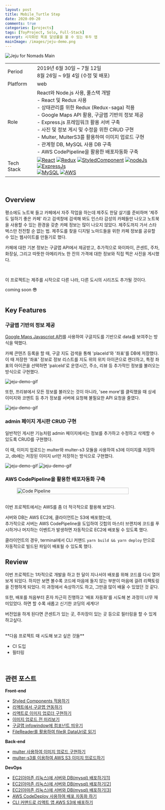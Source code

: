 ```yaml
---
layout: post
title: Mobile_Turtle Step
date: 2020-09-20
comments: true
categories: [projects]
tags: [ToyProject, Solo, Full-Stack]
excerpt: 시각화된 목표 달성률을 볼 수 있는 투두 앱
mainImage: /images/jeju-demo.png
---
```


![Jeju for Nomads Main](/images/jeju_for_nomad_theme.png "Jeju for Nomads Main")

<div class='innerBoxOutlined'>
<table class='project_detail'>
  <tr class='project_detail row'>
    <td class='project_detail title'>Period</td>
    <td class='project_detail content'>2019년 6월 30일 ~ 7월 12일<br>8월 26일 ~ 9월 4일 (수정 및 배포)</td>
  </tr>
  <tr class='project_detail row'>
    <td class='project_detail title'>Platform</td>
    <td class='project_detail content'>web</td>
  </tr>
  <tr class='project_detail row'>
    <td class='project_detail title'>Role</td>
    <td class='project_detail content'> React와 Node.js 사용, 풀스택 개발
    <br>- React 및 Redux 사용<br>
- 상태관리를 위한 Redux (Redux-saga) 적용<br>
- Google Maps API 활용, 구글맵 기반의 정보 제공<br>
- Express.js 프레임워크 활용 서버 구축<br>
- 사진 및 정보 게시 및 수정을 위한 CRUD 구현<br>
- Multer, MulterS3를 활용하여 이미지 업로드 구현<br>
- 관계형 DB, MySQL 사용 DB 구축<br>
- AWS CodePipeline을 활용한 배포자동화 구축<br>
</td>
  </tr>
  <tr class='project_detail row'>
    <td class='project_detail title'>Tech Stack</td>
    <td class='project_detail content'>
    <a href='https://facebook.github.io/react/' target='_blank'>
    <img  class='stack_logo' src="/images/stack_logo_rn.png" alt="React" /></a>
    <a href='https://redux.js.org/' target='_blank'>
    <img class='stack_logo' src="/images/stack_logo_redux.png" alt="Redux" /></a>
    <a href='https://www.styled-components.com/' target='_blank'>
    <img class='stack_logo' src="/images/stack_logo_styledComp.png" alt="StyledComponent" /></a>
    <a href='https://nodejs.org/en/' target='_blank'>
    <img class='stack_logo' src="/images/stack_logo_node.png" alt="nodeJs" /></a>
    <a href='https://expressjs.com/' target='_blank'>
    <img class='stack_logo' src="/images/stack_logo_express.png" alt="ExpressJs"/></a><br>
    <a href='https://www.mysql.com/' target='_blank'>
    <img class='stack_logo' src="/images/stack_logo_mysql.png" alt="MySQL"/></a>
    <a href='https://aws.amazon.com/' target='_blank'>
    <img class='stack_logo' src="/images/stack_logo_aws.png" alt="AWS"/></a>
</td>
  </tr>
</table>
</div><br>

## Overview

평소에도 노트북 들고 카페에서 자주 작업을 하는데 제주도 한달 살기를 준비하며 '제주도 일하기 좋은 카페' 라고 검색창에 검색해 봐도 인스타 감성의 카페들만 나오고 노트북을 사용할 수 있는 환경을 갖춘 카페 정보는 많이 나오지 않았다. 제주도까지 가서 스타벅스만 전전할 순 없는 법. 제주도를 찾을 디지털 노마드들을 위한 카페 정보를 공유할 수 있는 웹사이트를 만들기로 했다.

카페에 대한 기본 정보는 구글맵 API에서 제공받고, 추가적으로 와이파이, 콘센트, 주차, 화장실, 그리고 따뜻한 아메리카노 한 잔의 가격에 대한 정보와 직접 찍은 사진을 게시했다.

<br>

이 프로젝트는 제주를 시작으로 다른 나라, 다른 도시의 시리즈도 추가될 것이다.

coming soon 😎<br><br>

## Key Features

### 구글맵 기반의 정보 제공

[Google Maps Javascript API](https://developers.google.com/maps/documentation/javascript/tutorial)를 사용하여 구글지도를 기반으로 data를 보여주는 방식을 택했다.

카페 콘텐츠 등록을 할 때, 구글 지도 검색을 통해 'placeId'와 '좌표'를 DB에 저장했다. 이 때 저장한 '좌표' 정보로 정보 리스트를 지도 위의 위치 아이콘으로 렌더하고, 특정 좌표의 아이콘을 선택하면 'palceId'로 운영시간, 주소, 리뷰 등 추가적인 정보를 불러오는 방식으로 구현했다.

<img class='simulImg' src="/images/jeju-demo-gif2.gif" alt="jeju-demo-gif"  /><br>

또한, 프리뷰에서 모든 정보를 불러오는 것이 아니라, 'see more'를 클릭했을 때 상세 이미지와 코멘트 등 추가 정보를 서버에 요청해 불필요한 API 요청을 줄였다.

<img class='simulImg' src="/images/jeju-demo-gif1.gif" alt="jeju-demo-gif"  />

### admin 페이지 게시판 CRUD 구현

일반적인 게시판 기능처럼 admin 페이지에서는 정보를 추가하고 수정하고 삭제할 수 있도록 CRUD를 구현했다.

이 때, 이미지 업로드는 multer와 multer-s3 모듈을 사용하여 s3에 이미지를 저장하고, db에는 저장된 이미지 url만 저장하는 방식으로 구현했다.

<img class='simulImg' src="/images/jeju-demo-gif4.gif" alt="jeju-demo-gif"  />

<img class='simulImg' src="/images/jeju-demo-gif3.gif" alt="jeju-demo-gif"  />

### AWS CodePipeline을 활용한 배포자동화 구축

<div style='display: flex; justify-content: center;'>
<img  src="/images/code_pipeline.png" alt="Code Pipeline" width='85%' /></div>
<br>

이번 프로젝트에서는 AWS를 좀 더 적극적으로 활용해 보았다.

서버와 DB는 AWS EC2에, 클라이언트는 S3에 배포했는데,<br>
추가적으로 서버는 AWS CodePipeline을 도입하여 깃헙의 마스터 브랜치에 코드를 푸시하거나 머지하는 이벤트가 발생하면 자동적으로 EC2에 배포될 수 있도록 했다.
<br>

클라이언트의 경우, terminal에서 CLI 커맨드 `yarn build && yarn deploy` 만으로 자동적으로 빌드된 파일이 배포될 수 있도록 했다.

## Review

이번 프로젝트는 1차적으로 개발을 하고 한 달이 지나서야 배포를 위해 코드를 다시 열어보게 되었다. 하지만 보면 볼수록 코드에 마음에 들지 않는 부분이 마음에 걸려 리팩토링을 진행하게 되었다. 이 과정에서 속상하기도 하고, 그만큼 많이 배울 수 있었던 것 같다.

또한, 배포를 처음부터 혼자 차근히 진행하고 '배포 자동화'를 시도해 본 과정이 너무 재미있었다. 하면 할 수록 새롭고 신기한 코딩의 세계다!

버전업을 하게 된다면 콘센트가 있는 곳, 주차장이 있는 곳 등으로 필터링을 할 수 있게 하고싶다.

<br>
**다음 프로젝트 때 시도해 보고 싶은 것들**

- CI 도입
- 필터링

<br>

## 관련 포스트

**Front-end**

- [Styled Components 적용하기](/study/react/Styled-Components-적용하기/)
- [리액트에서 구글맵 연동하기](/study/react/리액트에서-구글맵-연동하기/)
- [리액트로 이미지 업로더 구현하기](/study/react/리액트로-이미지-업로더-구현하기/)
- [이미지 업로드 전 미리보기](/study/react/이미지-업로드-전-미리보기/)
- [구글맵 infowindow에 컴포넌트 띄우기](/study/react/구글맵-infowindow에-컴포넌트-띄우기/)
- [FileReader를 활용하여 file을 DataUrl로 읽기](/study/react/FileReader를-활용하여-file을-DataUrl로-읽기/)

**Back-end**

- [multer 사용하여 이미지 업로드 구현하기](/study/nodejs/multer-사용하여-이미지-업로드-구현하기/)
- [multer-s3를 이용하여 AWS S3 이미지 업로드하기](/study/nodejs/multer-s3를-이용하여-AWS-S3-이미지-업로드하기/)

**DevOps**

- [EC2(아마존 리눅스)에 서버와 DB(mysql) 배포하기[1]](</study/etc/EC2(아마존-리눅스)에-서버와-DB(mysql)-배포하기-1/>)
- [EC2(아마존 리눅스)에 서버와 DB(mysql) 배포하기[2]](</study/etc/EC2(아마존-리눅스)에-서버와-DB(mysql)-배포하기-2/>)
- [EC2(아마존 리눅스)에 서버와 DB(mysql) 배포하기[3]](</study/etc/EC2(아마존-리눅스)에-서버와-DB(mysql)-배포하기-3/>)
- [AWS CodeDeploy 사용하여 배포 자동화 하기](/study/etc/AWS-CodeDeploy-사용하여-배포-자동화-하기/)
- [CLI 커맨드로 리액트 앱 AWS S3에 배포하기](/study/etc/CLI-커맨드로-리액트-앱-AWS-S3에-배포하기/)

